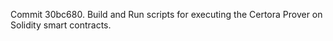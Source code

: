 Commit 30bc680.                    Build and Run scripts for executing the Certora Prover on Solidity smart contracts.